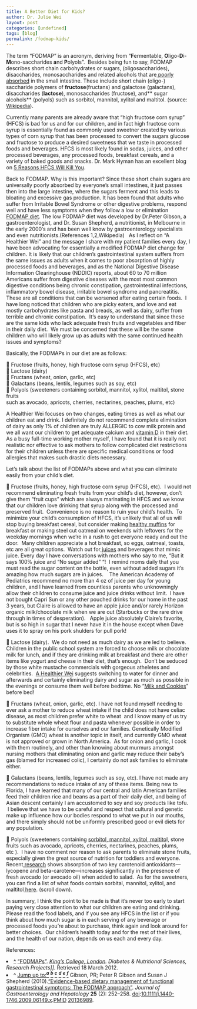 ```yaml
---
title: A Better Diet for Kids?
author: Dr. Julie Wei
layout: post
categories: [undefined]
tags: [blog]
permalink: /fodmap-kids/
---
```

The term “FODMAP” is an acronym, deriving from “**F**ermentable, **O**ligo-**D**i-**M**ono-saccharides **a**nd **P**olyols”.  Besides being fun to say, FODMAP describes short chain carbohydrates or sugars, (oligosaccharides), disaccharides, monosaccharides and related alcohols that are<span style="text-decoration: underline;"> poorly absorbed</span> in the small intestine. These include short chain (oligo-) saccharide polymers of **fructose**(fructans) and galactose (galactans), disaccharides (**lactose**), monosaccharides (fructose), and** sugar alcohols** (polyols) such as sorbitol, mannitol, xylitol and maltitol. (source:[ Wikipedia][1]).

Currently many parents are already aware that &#8220;high fructose corn syrup&#8221; (HFCS) is bad for us and for our children, and in fact high fructose corn syrup is essentially found as commonly used sweetner created by various types of corn syrup that has been processed to convert the sugars glucose and fructose to produce a desired sweetness that we taste in processed foods and beverages. HFCS is most likely found in sodas, juices, and other processed beverages, any processed foods, breakfast cereals, and a variety of baked goods and snacks. Dr. Mark Hyman has an excellent blog on [5 Reasons HFCS Will Kill You][2].

Back to FODMAP. Why is this important? Since these short chain sugars are universally poorly absorbed by everyone&#8217;s small intestines, it just passes then into the large intestine, where the sugars ferment and this leads to bloating and excessive gas production. It has been found that adults who suffer from Irritable Bowel Syndrome or other digestive problems, respond well and have less symptoms when they follow a low or elimination [FODMAP diet][3]. The low FODMAP diet was developed by Dr.Peter Gibson, a gastroenterologist, and Dr. Susan Shepherd, a nutritionist, in Melbourne in the early 2000&#8242;s and has been well know by gastroenterology specialists and even nutritionists.(References 1,2,Wikipedia)   As I reflect on &#8220;A Healthier Wei&#8221; and the message I share with my patient families every day, I have been advocating for essentially a modified FODMAP diet change for children. It is likely that our children&#8217;s gastrointestinal system suffers from the same issues as adults when it comes to poor absorption of highly processed foods and beverages, and as the National Digestive Disease Information Clearinghouse (NDDIC) reports, about 60 to 70 million Americans suffer from digestive diseases with the most most common digestive conditions being chronic constipation, gastrointestinal infections, inflammatory bowel disease, irritable bowel syndrome and pancreatitis. These are all conditions that can be worsened after eating certain foods.  I have long noticed that children who are picky eaters, and love and eat mostly carbohydrates like pasta and breads, as well as dairy, suffer from terrible and chronic constipation.  It&#8217;s easy to understand that since these are the same kids who lack adequate fresh fruits and vegetables and fiber in their daily diet.  We must be concerned that these will be the same children who will likely grow up as adults with the same continued health issues and symptoms?

Basically, the FODMAPs in our diet are as follows:

 Fructose (fruits, honey, high fructose corn syrup (HFCS), etc)  
 Lactose (dairy)  
 Fructans (wheat, onion, garlic, etc)  
 Galactans (beans, lentils, legumes such as soy, etc)  
 Polyols (sweeteners containing sorbitol, mannitol, xylitol, maltitol, stone fruits  
such as avocado, apricots, cherries, nectarines, peaches, plums, etc)

A Healthier Wei focuses on two changes, eating times as well as what our children eat and drink. I definitely do not recommend complete elimination of dairy as only 1% of children are truly ALLERGIC to cow milk protein and we all want our children to get adequate calcium and [vitamin D][4] in their diet. As a busy full-time working mother myself, I have found that it is really not realistic nor effective to ask mothers to follow complicated diet restrictions for their children unless there are specific medical conditions or food allergies that makes such drastic diets necessary.

Let&#8217;s talk about the list of FODMAPs above and what you can eliminate easily from your child&#8217;s diet.

 Fructose (fruits, honey, high fructose corn syrup (HFCS), etc).  I would not recommend eliminating fresh fruits from your child&#8217;s diet, however, don&#8217;t give them &#8220;fruit cups&#8221; which are always marinating in HFCS and we know that our children love drinking that syrup along with the processed and preserved fruit.  Convenience is no reason to ruin your child&#8217;s health.  To minimize your child&#8217;s consumption of HFCS, it&#8217;s unlikely that all of us will stop buying breakfast cereal, but consider making [healthy muffins][5] for breakfast or making steel cut oatmeal on weekends with leftovers for the weekday mornings when we&#8217;re in a rush to get everyone ready and out the door.  Many children appreciate a hot breakfast, so eggs, oatmeal, toasts, etc are all great options.  Watch out for[ juices][6] and beverages that mimic juice. Every day I have conversations with mothers who say to me, &#8220;But it says 100% juice and &#8220;No sugar added&#8221; &#8220;!  I remind moms daily that you must read the sugar content on the bottle, even without added sugars it&#8217;s amazing how much sugars are in juices.    The American Academy of Pediatrics recommend no more than 4 oz of juice per day for young children, and I have learned from countless parents who unknowningly allow their children to consume juice and juice drinks without limit.  I have not bought Capri Sun or any other pouched drinks for our home in the past 3 years, but Claire is allowed to have an apple juice and/or rarely Horizon organic milk/chocolate milk when we are out (Starbucks or the rare drive through in times of desperation).   Apple juice absolutely Claire&#8217;s favorite, but is so high in sugar that I never have it in the house except when Dave uses it to spray on his pork shulders for pull pork!

 Lactose (dairy).  We do not need as much dairy as we are led to believe. Children in the public school system are forced to choose milk or chocolate milk for lunch, and if they are drinking milk at breakfast and there are other items like yogurt and cheese in their diet, that&#8217;s enough.  Don&#8217;t be seduced by those white mustache commercials with gorgeous atheletes and celebrities.  [A Healthier Wei][7] suggests switching to water for dinner and afterwards and certainly eliminating dairy and sugar as much as possible in the evenings or consume them well before bedtime. No &#8220;[Milk and Cookies][8]&#8221; before bed!

 Fructans (wheat, onion, garlic, etc). I have not found myself needing to ever ask a mother to reduce wheat intake if the child does not have celiac disease, as most children prefer white to wheat  and I know many of us try to substitute whole wheat flour and pasta whenever possible in order to increase fiber intake for ourselves and our families. Genetically Modified Organism (GMO) wheat is another topic in itself, and currently GMO wheat is not approved or grown in North America.  As for onion and garlic, I cook with them routinely, and other than knowing about murmurs amongst nursing mothers that eliminating onion and garlic may reduce their baby&#8217;s gas (blamed for increased colic), I certainly do not ask families to eliminate either.

 Galactans (beans, lentils, legumes such as soy, etc). I have not made any recommendations to reduce intake of any of these items. Being new to Florida, I have learned that many of our central and latin American families feed their children rice and beans as a part of their daily diet, and being of Asian descent certainly I am accustomed to soy and soy products like tofu.  I believe that we have to be careful and respect that cultural and genetic make up influence how our bodies respond to what we put in our mouths, and there simply should not be uniformly prescribed good or evil diets for any population.

 Polyols (sweeteners containing [sorbitol, mannitol, xylitol, maltito][9]l, stone fruits such as avocado, apricots, cherries, nectarines, peaches, plums, etc ).  I have no comment nor reason to ask parents to eliminate stone fruits, especially given the great source of nutrition for toddlers and everyone. Recent[ research][10] shows absorption of two key carotenoid antioxidants—lycopene and beta-carotene—increases significantly in the presence of fresh avocado (or avocado oil) when added to salad.  As for the sweetners, you can find a list of what foods contain sorbital, mannitol, xylitol, and maltitol[ here][11]. (scroll down).

In summary, I think the point to be made is that it&#8217;s never too early to start paying very close attention to what our children are eating and drinking. Please read the food labels, and if you see any HFCS in the list or if you think about how much sugar is in each serving of any beverage or processed foods you&#8217;re about to purchase, think again and look around for better choices.  Our children&#8217;s health today and for the rest of their lives, and the health of our nation, depends on us each and every day.

References:

<li id="cite_note-kcl-1">
  <b><a href="http://en.wikipedia.org/wiki/FODMAP#cite_ref-kcl_1-0">^</a></b> <a href="http://www.kcl.ac.uk/medicine/research/divisions/dns/projects/fodmaps/index.aspx" rel="nofollow">&#8220;FODMAPs&#8221;</a>. <i><a title="King's College, London" href="http://en.wikipedia.org/wiki/King%27s_College,_London">King&#8217;s College, London</a>. Diabetes & Nutritional Sciences, Research Projects]]</i>. Retrieved 18 March 2012.
</li>
<li id="cite_note-Evidence-based-2">
  ^ <a href="http://en.wikipedia.org/wiki/FODMAP#cite_ref-Evidence-based_2-0">Jump up to:<sup><i><b>a</b></i></sup></a> <a href="http://en.wikipedia.org/wiki/FODMAP#cite_ref-Evidence-based_2-1"><sup><i><b>b</b></i></sup></a> <a href="http://en.wikipedia.org/wiki/FODMAP#cite_ref-Evidence-based_2-2"><sup><i><b>c</b></i></sup></a> <a href="http://en.wikipedia.org/wiki/FODMAP#cite_ref-Evidence-based_2-3"><sup><i><b>d</b></i></sup></a> <a href="http://en.wikipedia.org/wiki/FODMAP#cite_ref-Evidence-based_2-4"><sup><i><b>e</b></i></sup></a> <a href="http://en.wikipedia.org/wiki/FODMAP#cite_ref-Evidence-based_2-5"><sup><i><b>f</b></i></sup></a> Gibson, PR; Peter R Gibson and Susan J Shepherd (2010).<a href="http://onlinelibrary.wiley.com/doi/10.1111/j.1440-1746.2009.06149.x/pdf" rel="nofollow">&#8220;Evidence-based dietary management of functional gastrointestinal symptoms: The FODMAP approach&#8221;</a>. <i>Journal of Gastroenterology and Hepatology</i> <b>25</b> (2): 252–258. <a title="Digital object identifier" href="http://en.wikipedia.org/wiki/Digital_object_identifier">doi</a>:<a href="http://dx.doi.org/10.1111%2Fj.1440-1746.2009.06149.x" rel="nofollow">10.1111/j.1440-1746.2009.06149.x</a>.<a title="PubMed Identifier" href="http://en.wikipedia.org/wiki/PubMed_Identifier">PMID</a> <a href="http://www.ncbi.nlm.nih.gov/pubmed/20136989" rel="nofollow">20136989</a>.
</li>



 [1]: http://en.wikipedia.org/wiki/FODMAP "FODMAP"
 [2]: http://drhyman.com/blog/2011/05/13/5-reasons-high-fructose-corn-syrup-will-kill-you/
 [3]: http://stanfordhospital.org/digestivehealth/nutrition/DH-Low-FODMAP-Diet-Handout.pdf
 [4]: vitamin-d-natural-better-supplement/ "Vitamin D – Natural is better than supplement"
 [5]: breakfast-muffins-make-the-weekday-mornings-a-breeze/ "Breakfast Muffins – Make the Weekday Mornings a Breeze…"
 [6]: top-foods-and-beverages-i-avoid-at-grocery-stores/ "Top Foods and Beverages to Avoid for Children"
 [7]: 5-tips/ "5 Tips to A Healthier Wei"
 [8]: http://www.ahealthierwei.com
 [9]: http://www.sugar.org/other-sweeteners/sugar-alcohols/
 [10]: //http://www.whfoods.com/genpage.php?tname=foodspice&dbid=5
 [11]: http://www.foodinsight.org/Resources/Detail.aspx?topic=Sugar_Alcohols_Fact_Sheet
 [12]: the-book